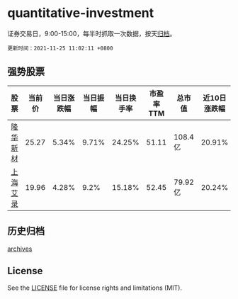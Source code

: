 # quantitative-investment

证券交易日，9:00-15:00，每半时抓取一次数据，按天[归档](archives)。

`更新时间：2021-11-25 11:02:11 +0800`

## 强势股票

|股票|当前价|当日涨跌幅|当日振幅|当日换手率|市盈率TTM|总市值|近10日涨跌幅|
|----|----|----|----|----|----|----|----|
|[隆华新材](https://xueqiu.com/S/SZ301149)|25.27|5.34%|9.71%|24.25%|51.11|108.4亿|20.91%|
|[上海艾录](https://xueqiu.com/S/SZ301062)|19.96|4.28%|9.2%|15.18%|52.45|79.92亿|20.24%|

## 历史归档

[archives](archives)

## License

See the [LICENSE](LICENSE) file for license rights and limitations (MIT).